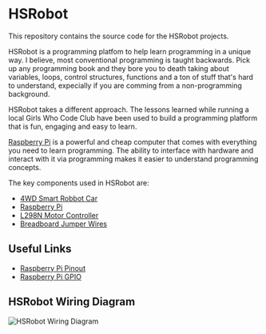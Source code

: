 # HSRobot
This repository contains the source code for the HSRobot projects. 

HSRobot is a programming platfom to help learn programming in a unique way. I believe, most conventional programming is taught backwards. Pick up any programming book and they bore you to death taking about variables, loops, control structures, functions and a ton of stuff that's hard to understand, expecially if you are comming from a non-programming background. 

HSRobot takes a different approach. The lessons learned while running a local Girls Who Code Club have been used to build a programming platform that is fun, engaging and easy to learn.

[Raspberry Pi](https://www.raspberrypi.org/) is a powerful and cheap computer that comes with everything you need to learn programming. The ability to interface with hardware and interact with it via programming makes it easier to understand programming concepts.

The key components used in HSRobot are:
- [4WD Smart Robbot Car](https://www.digikey.com/en/products/detail/seeed-technology-co-ltd/110090263/10290284)
- [Raspberry Pi](https://www.raspberrypi.org/)
- [L298N Motor Controller](https://www.amazon.com/HiLetgo-Controller-Stepper-H-Bridge-Mega2560/dp/B07BK1QL5T/ref=sr_1_2_sspa?crid=C7DJFXJ145DQ&dib=eyJ2IjoiMSJ9.hK2FjV8Ukp8CCyVTI1seMk4n3aguoO_lNXX3xoiH-O2ps-pSB4GOC_CFp6gAAIK7SKWq0uzWc1NnqY8HWKdgSiW66tFSotzp_4s2rWoBJQJ8-AqIoMtqAfALI6oKtjqiqqNla_iqfg6VdAS6lsJJwsCoRt5YOGw4hNP1K0ajcNFLAbZBV9Nb4NVQFP3stSVCRyYauN3-zrW1AIaqcjZLHwKUO9blNVlM8e-E458fPOM.0Hz8XjjtYPCD7K9C68Dy_BD9UG5BkOTCJkZXelfzydU&dib_tag=se&keywords=L298N&qid=1736107651&sprefix=l298n%2Caps%2C186&sr=8-2-spons&sp_csd=d2lkZ2V0TmFtZT1zcF9hdGY&psc=1)
- [Breadboard Jumper Wires](https://www.amazon.com/s?k=breadboard+jumper+wires&crid=87JA053YMU4S&sprefix=breadboard+%2Caps%2C158&ref=nb_sb_ss_ts-doa-p_3_11)

## Useful Links
- [Raspberry Pi Pinout](https://pinout.xyz/)
- [Raspberry Pi GPIO](https://raspberrytips.com/raspberry-pi-gpio-pinout/)

## HSRobot Wiring Diagram

![HSRobot Wiring Diagram](https://raw.githubusercontent.com/HackShops/HSRobot/main/images/HSRobot-Wiring-Diagram.png)